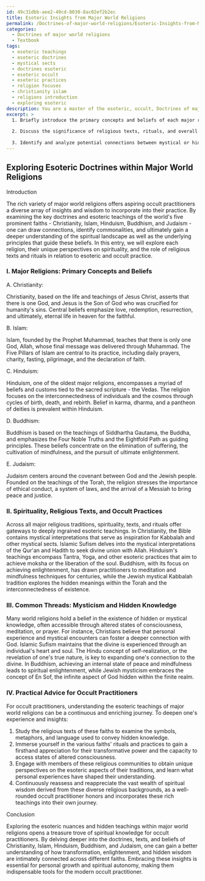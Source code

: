 ```yaml
---
id: 49c31dbb-aee2-49cd-8030-8ac02ef2b2ec
title: Esoteric Insights from Major World Religions
permalink: /Doctrines-of-major-world-religions/Esoteric-Insights-from-Major-World-Religions/
categories:
  - Doctrines of major world religions
  - Textbook
tags:
  - esoteric teachings
  - esoteric doctrines
  - mystical sects
  - doctrines esoteric
  - esoteric occult
  - esoteric practices
  - religion focuses
  - christianity islam
  - religions introduction
  - exploring esoteric
description: You are a master of the esoteric, occult, Doctrines of major world religions and education, you have written many textbooks on the subject in ways that provide students with rich and deep understanding of the subject. You are being asked to write textbook-like sections on a topic and you do it with full context, explainability, and reliability in accuracy to the true facts of the topic at hand, in a textbook style that a student would easily be able to learn from, in a rich, engaging, and contextual way. Always include relevant context (such as formulas and history), related concepts, and in a way that someone can gain deep insights from.
excerpt: >
  1. Briefly introduce the primary concepts and beliefs of each major religion, such as Christianity, Islam, Hinduism, Buddhism, and Judaism.
  
  2. Discuss the significance of religious texts, rituals, and overall spirituality within the context of esoteric and occult practice.
  
  3. Identify and analyze potential connections between mystical or hidden knowledge present across these faiths.
---
```



## Exploring Esoteric Doctrines within Major World Religions

Introduction

The rich variety of major world religions offers aspiring occult practitioners a diverse array of insights and wisdom to incorporate into their practice. By examining the key doctrines and esoteric teachings of the world's five prominent faiths - Christianity, Islam, Hinduism, Buddhism, and Judaism - one can draw connections, identify commonalities, and ultimately gain a deeper understanding of the spiritual landscape as well as the underlying principles that guide these beliefs. In this entry, we will explore each religion, their unique perspectives on spirituality, and the role of religious texts and rituals in relation to esoteric and occult practice. 

### I. Major Religions: Primary Concepts and Beliefs

A. Christianity:

Christianity, based on the life and teachings of Jesus Christ, asserts that there is one God, and Jesus is the Son of God who was crucified for humanity's sins. Central beliefs emphasize love, redemption, resurrection, and ultimately, eternal life in heaven for the faithful.

B. Islam:

Islam, founded by the Prophet Muhammad, teaches that there is only one God, Allah, whose final message was delivered through Muhammad. The Five Pillars of Islam are central to its practice, including daily prayers, charity, fasting, pilgrimage, and the declaration of faith.

C. Hinduism:

Hinduism, one of the oldest major religions, encompasses a myriad of beliefs and customs tied to the sacred scripture - the Vedas. The religion focuses on the interconnectedness of individuals and the cosmos through cycles of birth, death, and rebirth. Belief in karma, dharma, and a pantheon of deities is prevalent within Hinduism.

D. Buddhism:

Buddhism is based on the teachings of Siddhartha Gautama, the Buddha, and emphasizes the Four Noble Truths and the Eightfold Path as guiding principles. These beliefs concentrate on the elimination of suffering, the cultivation of mindfulness, and the pursuit of ultimate enlightenment.

E. Judaism:

Judaism centers around the covenant between God and the Jewish people. Founded on the teachings of the Torah, the religion stresses the importance of ethical conduct, a system of laws, and the arrival of a Messiah to bring peace and justice.

### II. Spirituality, Religious Texts, and Occult Practices

Across all major religious traditions, spirituality, texts, and rituals offer gateways to deeply ingrained esoteric teachings. In Christianity, the Bible contains mystical interpretations that serve as inspiration for Kabbalah and other mystical sects. Islamic Sufism delves into the mystical interpretations of the Qur'an and Hadith to seek divine union with Allah. Hinduism's teachings encompass Tantra, Yoga, and other esoteric practices that aim to achieve moksha or the liberation of the soul. Buddhism, with its focus on achieving enlightenment, has drawn practitioners to meditation and mindfulness techniques for centuries, while the Jewish mystical Kabbalah tradition explores the hidden meanings within the Torah and the interconnectedness of existence.

### III. Common Threads: Mysticism and Hidden Knowledge

Many world religions hold a belief in the existence of hidden or mystical knowledge, often accessible through altered states of consciousness, meditation, or prayer. For instance, Christians believe that personal experience and mystical encounters can foster a deeper connection with God. Islamic Sufism maintains that the divine is experienced through an individual's heart and soul. The Hindu concept of self-realization, or the revelation of one's true nature, is key to expanding one's connection to the divine. In Buddhism, achieving an internal state of peace and mindfulness leads to spiritual enlightenment, while Jewish mysticism embraces the concept of En Sof, the infinite aspect of God hidden within the finite realm.

### IV. Practical Advice for Occult Practitioners

For occult practitioners, understanding the esoteric teachings of major world religions can be a continuous and enriching journey. To deepen one's experience and insights:

1. Study the religious texts of these faiths to examine the symbols, metaphors, and language used to convey hidden knowledge.
2. Immerse yourself in the various faiths' rituals and practices to gain a firsthand appreciation for their transformative power and the capacity to access states of altered consciousness.
3. Engage with members of these religious communities to obtain unique perspectives on the esoteric aspects of their traditions, and learn what personal experiences have shaped their understanding.
4. Continuously reassess and reappreciate the vast wealth of spiritual wisdom derived from these diverse religious backgrounds, as a well-rounded occult practitioner honors and incorporates these rich teachings into their own journey.

Conclusion

Exploring the esoteric nuances and hidden teachings within major world religions opens a treasure trove of spiritual knowledge for occult practitioners. By delving deeper into the doctrines, texts, and beliefs of Christianity, Islam, Hinduism, Buddhism, and Judaism, one can gain a better understanding of how transformation, enlightenment, and hidden wisdom are intimately connected across different faiths. Embracing these insights is essential for personal growth and spiritual autonomy, making them indispensable tools for the modern occult practitioner.
